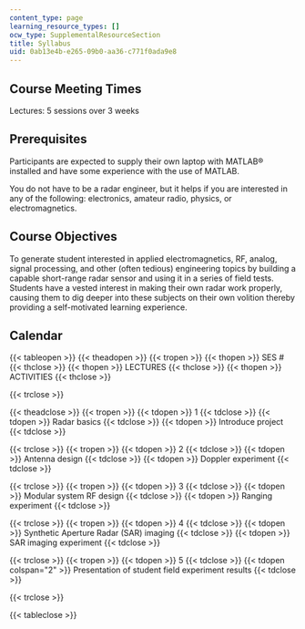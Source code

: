 ```yaml
---
content_type: page
learning_resource_types: []
ocw_type: SupplementalResourceSection
title: Syllabus
uid: 0ab13e4b-e265-09b0-aa36-c771f0ada9e8
---
```


Course Meeting Times
--------------------

Lectures: 5 sessions over 3 weeks

Prerequisites
-------------

Participants are expected to supply their own laptop with MATLAB® installed and have some experience with the use of MATLAB.

You do not have to be a radar engineer, but it helps if you are interested in any of the following: electronics, amateur radio, physics, or electromagnetics.

Course Objectives
-----------------

To generate student interested in applied electromagnetics, RF, analog, signal processing, and other (often tedious) engineering topics by building a capable short-range radar sensor and using it in a series of field tests. Students have a vested interest in making their own radar work properly, causing them to dig deeper into these subjects on their own volition thereby providing a self-motivated learning experience.

Calendar
--------

{{< tableopen >}}
{{< theadopen >}}
{{< tropen >}}
{{< thopen >}}
SES #
{{< thclose >}}
{{< thopen >}}
LECTURES
{{< thclose >}}
{{< thopen >}}
ACTIVITIES
{{< thclose >}}

{{< trclose >}}

{{< theadclose >}}
{{< tropen >}}
{{< tdopen >}}
1
{{< tdclose >}}
{{< tdopen >}}
Radar basics
{{< tdclose >}}
{{< tdopen >}}
Introduce project
{{< tdclose >}}

{{< trclose >}}
{{< tropen >}}
{{< tdopen >}}
2
{{< tdclose >}}
{{< tdopen >}}
Antenna design
{{< tdclose >}}
{{< tdopen >}}
Doppler experiment
{{< tdclose >}}

{{< trclose >}}
{{< tropen >}}
{{< tdopen >}}
3
{{< tdclose >}}
{{< tdopen >}}
Modular system RF design
{{< tdclose >}}
{{< tdopen >}}
Ranging experiment
{{< tdclose >}}

{{< trclose >}}
{{< tropen >}}
{{< tdopen >}}
4
{{< tdclose >}}
{{< tdopen >}}
Synthetic Aperture Radar (SAR) imaging
{{< tdclose >}}
{{< tdopen >}}
SAR imaging experiment
{{< tdclose >}}

{{< trclose >}}
{{< tropen >}}
{{< tdopen >}}
5
{{< tdclose >}}
{{< tdopen colspan="2" >}}
Presentation of student field experiment results
{{< tdclose >}}

{{< trclose >}}

{{< tableclose >}}